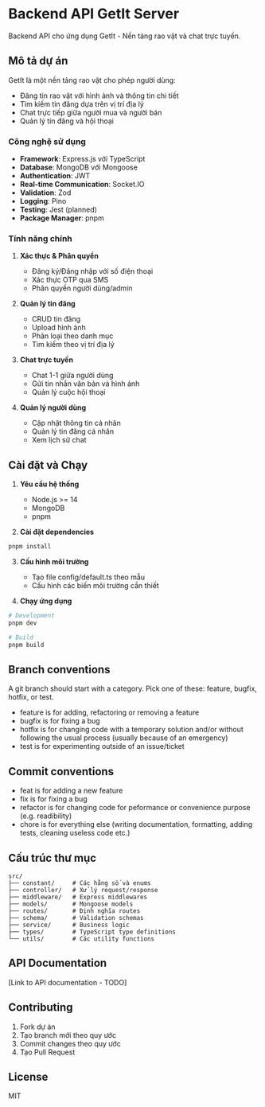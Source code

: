 # Backend API GetIt Server

Backend API cho ứng dụng GetIt - Nền tảng rao vặt và chat trực tuyến.

## Mô tả dự án

GetIt là một nền tảng rao vặt cho phép người dùng:

- Đăng tin rao vặt với hình ảnh và thông tin chi tiết
- Tìm kiếm tin đăng dựa trên vị trí địa lý
- Chat trực tiếp giữa người mua và người bán
- Quản lý tin đăng và hội thoại

### Công nghệ sử dụng

- **Framework**: Express.js với TypeScript
- **Database**: MongoDB với Mongoose
- **Authentication**: JWT
- **Real-time Communication**: Socket.IO
- **Validation**: Zod
- **Logging**: Pino
- **Testing**: Jest (planned)
- **Package Manager**: pnpm

### Tính năng chính

1. **Xác thực & Phân quyền**

   - Đăng ký/Đăng nhập với số điện thoại
   - Xác thực OTP qua SMS
   - Phân quyền người dùng/admin

2. **Quản lý tin đăng**

   - CRUD tin đăng
   - Upload hình ảnh
   - Phân loại theo danh mục
   - Tìm kiếm theo vị trí địa lý

3. **Chat trực tuyến**

   - Chat 1-1 giữa người dùng
   - Gửi tin nhắn văn bản và hình ảnh
   - Quản lý cuộc hội thoại

4. **Quản lý người dùng**
   - Cập nhật thông tin cá nhân
   - Quản lý tin đăng cá nhân
   - Xem lịch sử chat

## Cài đặt và Chạy

1. **Yêu cầu hệ thống**

   - Node.js >= 14
   - MongoDB
   - pnpm

2. **Cài đặt dependencies**

```bash
pnpm install
```

3. **Cấu hình môi trường**

   - Tạo file config/default.ts theo mẫu
   - Cấu hình các biến môi trường cần thiết

4. **Chạy ứng dụng**

```bash
# Development
pnpm dev

# Build
pnpm build
```

## Branch conventions

A git branch should start with a category. Pick one of these: feature, bugfix, hotfix, or test.

- feature is for adding, refactoring or removing a feature
- bugfix is for fixing a bug
- hotfix is for changing code with a temporary solution and/or without following the usual process (usually because of an emergency)
- test is for experimenting outside of an issue/ticket

## Commit conventions

- feat is for adding a new feature
- fix is for fixing a bug
- refactor is for changing code for peformance or convenience purpose (e.g. readibility)
- chore is for everything else (writing documentation, formatting, adding tests, cleaning useless code etc.)

## Cấu trúc thư mục

```
src/
├── constant/     # Các hằng số và enums
├── controller/   # Xử lý request/response
├── middleware/   # Express middlewares
├── models/       # Mongoose models
├── routes/       # Định nghĩa routes
├── schema/       # Validation schemas
├── service/      # Business logic
├── types/        # TypeScript type definitions
└── utils/        # Các utility functions
```

## API Documentation

[Link to API documentation - TODO]

## Contributing

1. Fork dự án
2. Tạo branch mới theo quy ước
3. Commit changes theo quy ước
4. Tạo Pull Request

## License

MIT
